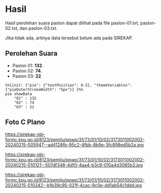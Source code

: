 # Hasil

Hasil perolehan suara paslon dapat dilihat pada file paslon-01.txt, paslon-02.txt, dan paslon-03.txt.

Jika tidak ada, artinya data tersebut belum ada pada SIREKAP.

## Perolehan Suara

 * Paslon 01: **132**.
 * Paslon 02: **74**.
 * Paslon 03: **22**.

```mermaid
%%{init: {"pie": {"textPosition": 0.5}, "themeVariables": {"pieOuterStrokeWidth": "5px"}} }%%
pie showData
    "01" : 132
    "02" : 74
    "03" : 22
```
## Foto C Plano

https://sirekap-obj-formc.kpu.go.id/8123/pemilu/ppwp/31/73/01/10/02/3173011002002-20240215-005947--ad4128fb-95c2-4fbb-8b9e-3fc898ed5b2a.jpg

https://sirekap-obj-formc.kpu.go.id/8123/pemilu/ppwp/31/73/01/10/02/3173011002002-20240215-010121--507df348-4df0-4aa4-b3c9-010a4d3085b3.jpg

https://sirekap-obj-formc.kpu.go.id/8123/pemilu/ppwp/31/73/01/10/02/3173011002002-20240215-010242--b1b39c95-021f-4cac-9c0e-dd1ab54c1ddd.jpg
